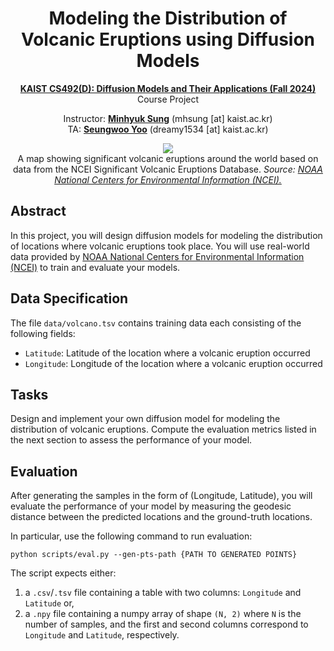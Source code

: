 <div align=center>
  <h1>
  Modeling the Distribution of Volcanic Eruptions using Diffusion Models  
  </h1>
  <p>
    <a href=https://mhsung.github.io/kaist-cs492d-fall-2024/ target="_blank"><b>KAIST CS492(D): Diffusion Models and Their Applications (Fall 2024)</b></a><br>
    Course Project
  </p>
</div>

<div align=center>
  <p>
    Instructor: <a href=https://mhsung.github.io target="_blank"><b>Minhyuk Sung</b></a> (mhsung [at] kaist.ac.kr)<br>
    TA: <a href=https://dvelopery0115.github.io target="_blank"><b>Seungwoo Yoo</b></a>  (dreamy1534 [at] kaist.ac.kr)
  </p>
</div>

<div align=center>
   <img src="./assets/images/teaser.png">
   <figcaption>
    A map showing significant volcanic eruptions around the world based on data from the NCEI Significant Volcanic Eruptions Database.
    <i>Source: <a href="https://www.ngdc.noaa.gov/ngdc.html">NOAA National Centers for Environmental Information (NCEI).</a></i>
    </figcaption>
</div>

## Abstract
In this project, you will design diffusion models for modeling the distribution of locations where volcanic eruptions took place. You will use real-world data provided by [NOAA National Centers for Environmental Information (NCEI)](https://www.ngdc.noaa.gov/ngdc.html) to train and evaluate your models.

## Data Specification
The file `data/volcano.tsv` contains training data each consisting of the following fields:
- `Latitude`: Latitude of the location where a volcanic eruption occurred
- `Longitude`: Longitude of the location where a volcanic eruption occurred

## Tasks
Design and implement your own diffusion model for modeling the distribution of volcanic eruptions. Compute the evaluation metrics listed in the next section to assess the performance of your model.

## Evaluation
After generating the samples in the form of (Longitude, Latitude), you will evaluate the performance of your model by measuring the geodesic distance between the predicted locations and the ground-truth locations.

In particular, use the following command to run evaluation:
```
python scripts/eval.py --gen-pts-path {PATH TO GENERATED POINTS}
```
The script expects either:
  1. a `.csv`/`.tsv` file containing a table with two columns: `Longitude` and `Latitude` or,
  2. a `.npy` file containing a numpy array of shape `(N, 2)` where `N` is the number of samples, and the first and second columns correspond to `Longitude` and `Latitude`, respectively.